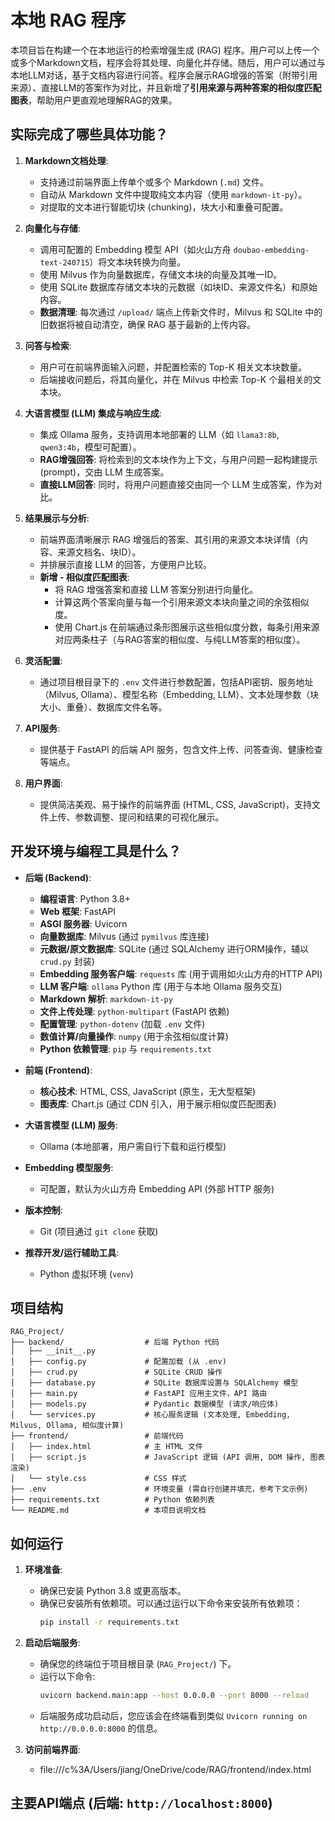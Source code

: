 # 本地 RAG 程序

本项目旨在构建一个在本地运行的检索增强生成 (RAG) 程序。用户可以上传一个或多个Markdown文档，程序会将其处理、向量化并存储。随后，用户可以通过与本地LLM对话，基于文档内容进行问答。程序会展示RAG增强的答案（附带引用来源）、直接LLM的答案作为对比，并且新增了**引用来源与两种答案的相似度匹配图表**，帮助用户更直观地理解RAG的效果。

## 实际完成了哪些具体功能？

1.  **Markdown文档处理**:
    *   支持通过前端界面上传单个或多个 Markdown (`.md`) 文件。
    *   自动从 Markdown 文件中提取纯文本内容（使用 `markdown-it-py`）。
    *   对提取的文本进行智能切块 (chunking)，块大小和重叠可配置。

2.  **向量化与存储**:
    *   调用可配置的 Embedding 模型 API（如火山方舟 `doubao-embedding-text-240715`）将文本块转换为向量。
    *   使用 Milvus 作为向量数据库，存储文本块的向量及其唯一ID。
    *   使用 SQLite 数据库存储文本块的元数据（如块ID、来源文件名）和原始内容。
    *   **数据清理**: 每次通过 `/upload/` 端点上传新文件时，Milvus 和 SQLite 中的旧数据将被自动清空，确保 RAG 基于最新的上传内容。

3.  **问答与检索**:
    *   用户可在前端界面输入问题，并配置检索的 Top-K 相关文本块数量。
    *   后端接收问题后，将其向量化，并在 Milvus 中检索 Top-K 个最相关的文本块。

4.  **大语言模型 (LLM) 集成与响应生成**:
    *   集成 Ollama 服务，支持调用本地部署的 LLM（如 `llama3:8b`, `qwen3:4b`，模型可配置）。
    *   **RAG增强回答**: 将检索到的文本块作为上下文，与用户问题一起构建提示 (prompt)，交由 LLM 生成答案。
    *   **直接LLM回答**: 同时，将用户问题直接交由同一个 LLM 生成答案，作为对比。

5.  **结果展示与分析**:
    *   前端界面清晰展示 RAG 增强后的答案、其引用的来源文本块详情（内容、来源文档名、块ID）。
    *   并排展示直接 LLM 的回答，方便用户比较。
    *   **新增 - 相似度匹配图表**:
        *   将 RAG 增强答案和直接 LLM 答案分别进行向量化。
        *   计算这两个答案向量与每一个引用来源文本块向量之间的余弦相似度。
        *   使用 Chart.js 在前端通过条形图展示这些相似度分数，每条引用来源对应两条柱子（与RAG答案的相似度、与纯LLM答案的相似度）。

6.  **灵活配置**:
    *   通过项目根目录下的 `.env` 文件进行参数配置，包括API密钥、服务地址（Milvus, Ollama）、模型名称（Embedding, LLM）、文本处理参数（块大小、重叠）、数据库文件名等。

7.  **API服务**:
    *   提供基于 FastAPI 的后端 API 服务，包含文件上传、问答查询、健康检查等端点。

8.  **用户界面**:
    *   提供简洁美观、易于操作的前端界面 (HTML, CSS, JavaScript)，支持文件上传、参数调整、提问和结果的可视化展示。

## 开发环境与编程工具是什么？

*   **后端 (Backend)**:
    *   **编程语言**: Python 3.8+
    *   **Web 框架**: FastAPI
    *   **ASGI 服务器**: Uvicorn
    *   **向量数据库**: Milvus (通过 `pymilvus` 库连接)
    *   **元数据/原文数据库**: SQLite (通过 SQLAlchemy 进行ORM操作，辅以 `crud.py` 封装)
    *   **Embedding 服务客户端**: `requests` 库 (用于调用如火山方舟的HTTP API)
    *   **LLM 客户端**: `ollama` Python 库 (用于与本地 Ollama 服务交互)
    *   **Markdown 解析**: `markdown-it-py`
    *   **文件上传处理**: `python-multipart` (FastAPI 依赖)
    *   **配置管理**: `python-dotenv` (加载 `.env` 文件)
    *   **数值计算/向量操作**: `numpy` (用于余弦相似度计算)
    *   **Python 依赖管理**: `pip` 与 `requirements.txt`

*   **前端 (Frontend)**:
    *   **核心技术**: HTML, CSS, JavaScript (原生，无大型框架)
    *   **图表库**: Chart.js (通过 CDN 引入，用于展示相似度匹配图表)

*   **大语言模型 (LLM) 服务**:
    *   Ollama (本地部署，用户需自行下载和运行模型)

*   **Embedding 模型服务**:
    *   可配置，默认为火山方舟 Embedding API (外部 HTTP 服务)

*   **版本控制**:
    *   Git (项目通过 `git clone` 获取)

*   **推荐开发/运行辅助工具**:
    *   Python 虚拟环境 (`venv`)

## 项目结构

```
RAG_Project/
├── backend/                  # 后端 Python 代码
│   ├── __init__.py
│   ├── config.py             # 配置加载 (从 .env)
│   ├── crud.py               # SQLite CRUD 操作
│   ├── database.py           # SQLite 数据库设置与 SQLAlchemy 模型
│   ├── main.py               # FastAPI 应用主文件，API 路由
│   ├── models.py             # Pydantic 数据模型 (请求/响应体)
│   └── services.py           # 核心服务逻辑 (文本处理, Embedding, Milvus, Ollama, 相似度计算)
├── frontend/                 # 前端代码
│   ├── index.html            # 主 HTML 文件
│   ├── script.js             # JavaScript 逻辑 (API 调用, DOM 操作, 图表渲染)
│   └── style.css             # CSS 样式
├── .env                      # 环境变量 (需自行创建并填充，参考下文示例)
├── requirements.txt          # Python 依赖列表
└── README.md                 # 本项目说明文档
```

## 如何运行

1.  **环境准备**:
    *   确保已安装 Python 3.8 或更高版本。
    *   确保已安装所有依赖项。可以通过运行以下命令来安装所有依赖项：
        ```bash
        pip install -r requirements.txt
        ```

2.  **启动后端服务**:
    *   确保您的终端位于项目根目录 (`RAG_Project/`) 下。
    *   运行以下命令:
        ```bash
        uvicorn backend.main:app --host 0.0.0.0 --port 8000 --reload
        ```
    *   后端服务成功启动后，您应该会在终端看到类似 `Uvicorn running on http://0.0.0.0:8000` 的信息。

3.  **访问前端界面**:
    *   file:///c%3A/Users/jiang/OneDrive/code/RAG/frontend/index.html

## 主要API端点 (后端: `http://localhost:8000`)
